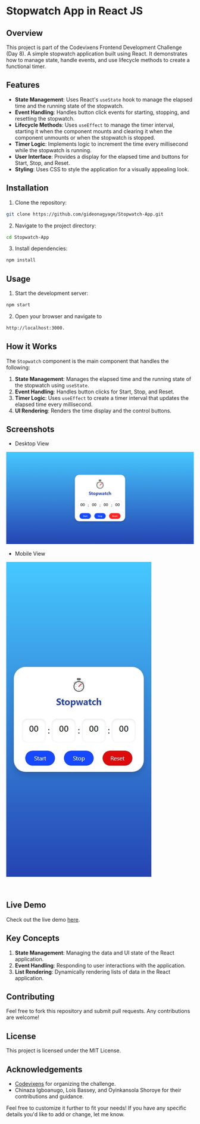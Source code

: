 # Stopwatch App in React JS

## Overview

This project is part of the Codevixens Frontend Development Challenge (Day 8). A simple stopwatch application built using React. It demonstrates how to manage state, handle events, and use lifecycle methods to create a functional timer.

## Features

- **State Management**: Uses React's `useState` hook to manage the elapsed time and the running state of the stopwatch.
- **Event Handling**: Handles button click events for starting, stopping, and resetting the stopwatch.
- **Lifecycle Methods**: Uses `useEffect` to manage the timer interval, starting it when the component mounts and clearing it when the component unmounts or when the stopwatch is stopped.
- **Timer Logic**: Implements logic to increment the time every millisecond while the stopwatch is running.
- **User Interface**: Provides a display for the elapsed time and buttons for Start, Stop, and Reset.
- **Styling**: Uses CSS to style the application for a visually appealing look.

## Installation

1. Clone the repository:

```bash
git clone https://github.com/gideonagyage/Stopwatch-App.git
```

2. Navigate to the project directory:

```bash
cd Stopwatch-App
```

3. Install dependencies:

```bash
npm install
```

## Usage

1. Start the development server:

```bash
npm start
```

2. Open your browser and navigate to

```bash
http://localhost:3000.
```

## How it Works

The `Stopwatch` component is the main component that handles the following:

1. **State Management**: Manages the elapsed time and the running state of the stopwatch using `useState`.
2. **Event Handling**: Handles button clicks for Start, Stop, and Reset.
3. **Timer Logic**: Uses `useEffect` to create a timer interval that updates the elapsed time every millisecond.
4. **UI Rendering**: Renders the time display and the control buttons.

## Screenshots

- Desktop View

![Desktop Screenshot](./src/assets/img/Screenshot-Desktop.jpeg)

- Mobile View

![Mobile Screenshot](./src/assets/img/Screenshot-Mobile.jpeg)

<br>

## Live Demo

Check out the live demo [here](https://stopwatch-app-phi.vercel.app/).

## Key Concepts

1. **State Management**: Managing the data and UI state of the React application.
2. **Event Handling**: Responding to user interactions with the application.
3. **List Rendering**: Dynamically rendering lists of data in the React application.

## Contributing

Feel free to fork this repository and submit pull requests. Any contributions are welcome!

## License

This project is licensed under the MIT License.

## Acknowledgements

- [Codevixens](https://codevixens.org/) for organizing the challenge.
- Chinaza Igboanugo, Lois Bassey, and Oyinkansola Shoroye for their contributions and guidance.

Feel free to customize it further to fit your needs! If you have any specific details you'd like to add or change, let me know.
